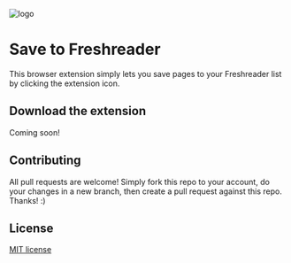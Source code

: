 ![logo](https://user-images.githubusercontent.com/8457808/77265724-d5123300-6c73-11ea-96fd-e3a56177ada7.png)

# Save to Freshreader

This browser extension simply lets you save pages to your Freshreader list by clicking the extension icon.

## Download the extension

Coming soon!

## Contributing
All pull requests are welcome! Simply fork this repo to your account, do your changes in a new branch, then create a pull request against this repo. Thanks! :)

## License
[MIT license](LICENSE)
